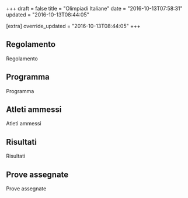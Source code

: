 +++
draft = false
title = "Olimpiadi Italiane"
date = "2016-10-13T07:58:31"
updated = "2016-10-13T08:44:05"

[extra]
override_updated = "2016-10-13T08:44:05"
+++
## Regolamento

Regolamento

## Programma

Programma

## Atleti ammessi

Atleti ammessi

## Risultati

Risultati

## Prove assegnate

Prove assegnate
